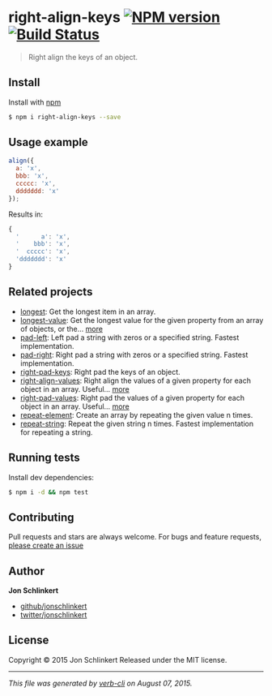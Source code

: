 # right-align-keys [![NPM version](https://badge.fury.io/js/right-align-keys.svg)](http://badge.fury.io/js/right-align-keys)  [![Build Status](https://travis-ci.org/jonschlinkert/right-align-keys.svg)](https://travis-ci.org/jonschlinkert/right-align-keys)

> Right align the keys of an object.

## Install

Install with [npm](https://www.npmjs.com/)

```sh
$ npm i right-align-keys --save
```

## Usage example

```js
align({
  a: 'x', 
  bbb: 'x', 
  ccccc: 'x', 
  ddddddd: 'x'
});
```

Results in:

```js
{
  '      a': 'x',
  '    bbb': 'x',
  '  ccccc': 'x',
  'ddddddd': 'x'
}
```

## Related projects

* [longest](https://github.com/jonschlinkert/longest): Get the longest item in an array.
* [longest-value](https://github.com/jonschlinkert/longest-value): Get the longest value for the given property from an array of objects, or the… [more](https://github.com/jonschlinkert/longest-value)
* [pad-left](https://github.com/jonschlinkert/pad-left): Left pad a string with zeros or a specified string. Fastest implementation.
* [pad-right](https://github.com/jonschlinkert/pad-right): Right pad a string with zeros or a specified string. Fastest implementation.
* [right-pad-keys](https://github.com/jonschlinkert/right-pad-keys): Right pad the keys of an object.
* [right-align-values](https://github.com/jonschlinkert/right-align-values): Right align the values of a given property for each object in an array. Useful… [more](https://github.com/jonschlinkert/right-align-values)
* [right-pad-values](https://github.com/jonschlinkert/right-pad-values): Right pad the values of a given property for each object in an array. Useful… [more](https://github.com/jonschlinkert/right-pad-values)
* [repeat-element](https://github.com/jonschlinkert/repeat-element): Create an array by repeating the given value n times.
* [repeat-string](https://github.com/jonschlinkert/repeat-string): Repeat the given string n times. Fastest implementation for repeating a string.

## Running tests

Install dev dependencies:

```sh
$ npm i -d && npm test
```

## Contributing

Pull requests and stars are always welcome. For bugs and feature requests, [please create an issue](https://github.com/jonschlinkert/right-align-keys/issues/new)

## Author

**Jon Schlinkert**

+ [github/jonschlinkert](https://github.com/jonschlinkert)
+ [twitter/jonschlinkert](http://twitter.com/jonschlinkert)

## License

Copyright © 2015 Jon Schlinkert
Released under the MIT license.

***

_This file was generated by [verb-cli](https://github.com/assemble/verb-cli) on August 07, 2015._